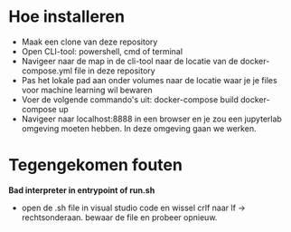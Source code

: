 # Hoe installeren

- Maak een clone van deze repository
- Open CLI-tool: powershell, cmd of terminal
- Navigeer naar de map in de cli-tool naar de locatie van de docker-compose.yml file in deze repository
- Pas het lokale pad aan onder volumes naar de locatie waar je je files voor machine learning wil bewaren
- Voer de volgende commando's uit:
	docker-compose build
	docker-compose up
- Navigeer naar localhost:8888 in een browser en je zou een jupyterlab omgeving moeten hebben. In deze omgeving gaan we werken.

# Tegengekomen fouten

**Bad interpreter in entrypoint of run.sh**

* open de .sh file in visual studio code en wissel crlf naar lf -> rechtsonderaan. bewaar de file en probeer opnieuw.		
